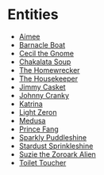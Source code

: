 # Entities

- [Aimee]()
- [Barnacle Boat]()
- [Cecil the Gnome]()
- [Chakalata Soup]()
- [The Homewrecker]()
- [The Housekeeper]()
- [Jimmy Casket]()
- [Johnny Cranky]()
- [Katrina]()
- [Light Zeron]()
- [Medusa]()
- [Prince Fang]()
- [Sparkly Puddleshine]()
- [Stardust Sprinkleshine]()
- [Suzie the Zoroark Alien]()
- [Toilet Toucher]()